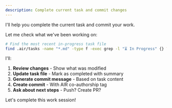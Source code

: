 ```yaml
---
description: Complete current task and commit changes
---
```


I'll help you complete the current task and commit your work.

Let me check what we've been working on:

```bash
# Find the most recent in-progress task file
find .air/tasks -name "*.md" -type f -exec grep -l "⏳ In Progress" {} \; 2>/dev/null | sort -r | head -1
```

I'll:
1. **Review changes** - Show what was modified
2. **Update task file** - Mark as completed with summary
3. **Generate commit message** - Based on task content
4. **Create commit** - With AIR co-authorship tag
5. **Ask about next steps** - Push? Create PR?

Let's complete this work session!
